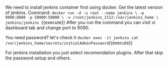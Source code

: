 We need to install jenkins container first using docker. Get the latest version of jenkins.
Command:
`docker run -d -u root --name jenkins \
    -p 9090:8080 -p 50000:50000 \
    -v /root/jenkins_2112:/var/jenkins_home \
    jenkins/jenkins
`{{execute}}
After you run the command you can visit vi dashboard tab and change port to 9090.

You need password? let's check it `docker exec -it jenkins cat /var/jenkins_home/secrets/initialAdminPassword`{{execute}}

For jenkins installation you just select recomendation plugins. After that skip the password setup and others.